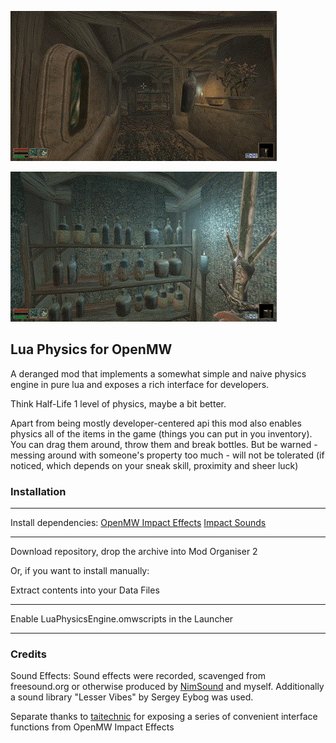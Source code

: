 ![alt text](images/Physics1.gif)

![alt text](images/Physics2.gif)

## Lua Physics for OpenMW

A deranged mod that implements a somewhat simple and naive physics engine in pure lua and exposes a rich interface for developers.

Think Half-Life 1 level of physics, maybe a bit better.

Apart from being mostly developer-centered api this mod also enables physics all of the items in the game (things you can put in you inventory). You can drag them around, throw them and break bottles. But be warned - messing around with someone's property too much - will not be tolerated (if noticed, which depends on your sneak skill, proximity and sheer luck)

### Installation

---

Install dependencies:
[OpenMW Impact Effects](https://www.nexusmods.com/morrowind/mods/55508)
[Impact Sounds](https://www.nexusmods.com/morrowind/mods/52747)

---
Download repository, drop the archive into Mod Organiser 2

Or, if you want to install manually:

Extract contents into your Data Files

---

Enable LuaPhysicsEngine.omwscripts in the Launcher

---

### Credits

Sound Effects: Sound effects were recorded, scavenged from freesound.org or otherwise produced by [NimSound](https://nimsound.ru/) and myself. Additionally a sound library "Lesser Vibes" by Sergey Eybog was used.

Separate thanks to [taitechnic](https://next.nexusmods.com/profile/taitechnic/mods) for exposing a series of convenient interface functions from OpenMW Impact Effects


